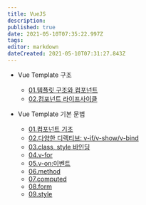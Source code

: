 ```yaml
---
title: VueJS
description: 
published: true
date: 2021-05-10T07:35:22.997Z
tags: 
editor: markdown
dateCreated: 2021-05-10T07:31:27.843Z
---
```


- Vue Template 구조
	- [01.템플릿 구조와 컴포넌트](http://35.247.115.28/ko/VueJS/Part03/01)
  - [02.컴포넌트 라이프사이클](http://35.247.115.28/ko/VueJS/Part03/02)

- Vue Template 기본 문법
	- [01.컴포넌트 기초](http://35.247.115.28/ko/VueJS/Part04/01)
  - [02.다양한 디렉티브: v-if/v-show/v-bind](http://35.247.115.28/ko/VueJS/Part04/02)
  - [03.class, style 바인딩](http://35.247.115.28/ko/VueJS/Part04/03)
  - [04.v-for](http://35.247.115.28/ko/VueJS/Part04/04)
  - [05.v-on:이벤트](http://35.247.115.28/ko/VueJS/Part04/05)
  - [06.method](http://35.247.115.28/ko/VueJS/Part04/06)
  - [07.computed](http://35.247.115.28/ko/VueJS/Part04/07)
  - [08.form](http://35.247.115.28/ko/VueJS/Part04/08)
  - [09.style](http://35.247.115.28/ko/VueJS/Part04/09)